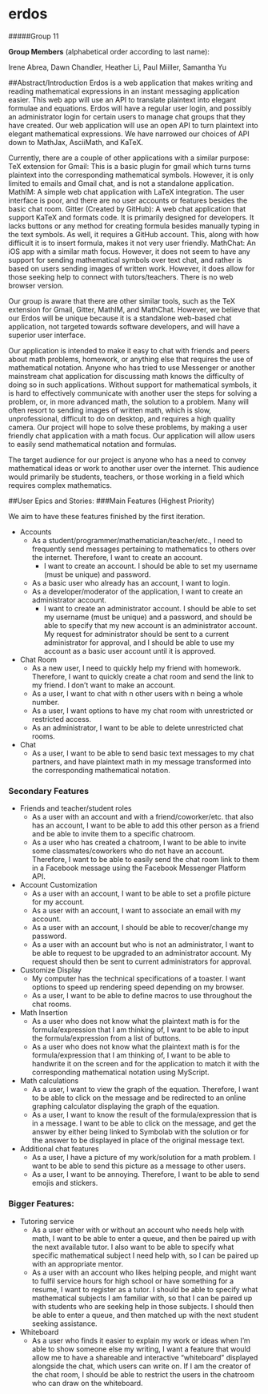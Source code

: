 # erdos

#####Group 11

**Group Members** (alphabetical order according to last name):

Irene Abrea, Dawn Chandler, Heather Li, Paul Miiller, Samantha Yu

##Abstract/Introduction
Erdos is a web application that makes writing and reading mathematical expressions in an instant messaging application easier. This web app will use an API to translate plaintext into elegant formulae and equations. Erdos will have a regular user login, and possibly an administrator login for certain users to manage chat groups that they have created. Our web application will use an open API to turn plaintext into elegant mathematical expressions. We have narrowed our choices of API down to MathJax, AsciiMath, and KaTeX.

Currently, there are a couple of other applications with a similar purpose:
TeX extension for Gmail: This is a basic plugin for gmail which turns turns plaintext into the corresponding mathematical symbols. However, it is only limited to emails and Gmail chat, and is not a standalone application.
MathIM: A simple web chat application with LaTeX integration. The user interface is poor, and there are no user accounts or features besides the basic chat room.
Gitter (Created by GitHub): A web chat application that support KaTeX and formats code. It is primarily designed for developers. It lacks buttons or any method for creating formula besides manually typing in the text symbols. As well, it requires a GitHub account. This, along with how difficult it is to insert formula, makes it not very user friendly.
MathChat: An iOS app with a similar math focus. However, it does not seem to have any support for sending mathematical symbols over text chat, and rather is based on users sending images of written work. However, it does allow for those seeking help to connect with tutors/teachers. There is no web browser version.

Our group is aware that there are other similar tools, such as the TeX extension for Gmail, Gitter, MathIM, and MathChat. However, we believe that our Erdos will be unique because it is a standalone web-based chat application, not targeted towards software developers, and will have a superior user interface.

Our application is intended to make it easy to chat with friends and peers about math problems, homework, or anything else that requires the use of mathematical notation. Anyone who has tried to use Messenger or another mainstream chat application for discussing math knows the difficulty of doing so in such applications. Without support for mathematical symbols, it is hard to effectively communicate with another user the steps for solving a problem, or, in more advanced math, the solution to a problem. Many will often resort to sending images of written math, which is slow, unprofessional, difficult to do on desktop, and requires a high quality camera. Our project will hope to solve these problems, by making a user friendly chat application with a math focus. Our application will allow users to easily send mathematical notation and formulas.

The target audience for our project is anyone who has a need to convey mathematical ideas or work to another user over the internet. This audience would primarily be students, teachers, or those working in a field which requires complex mathematics.


##User Epics and Stories:
###Main Features (Highest Priority)

We aim to have these features finished by the first iteration.

* Accounts
  * As a student/programmer/mathematician/teacher/etc., I need to frequently send messages pertaining to mathematics to others over the internet. Therefore, I want to create an account.
    * I want to create an account. I should be able to set my username (must be unique) and password.
  * As a basic user who already has an account, I want to login.
  * As a developer/moderator of the application, I want to create an administrator account.
    * I want to create an administrator account. I should be able to set my username (must be unique) and a password, and should be able to specify that my new account is an administrator account. My request for administrator should be sent to a current administrator for approval, and I should be able to use my account as a basic user account until it is approved.
* Chat Room
  * As a new user, I need to quickly help my friend with homework. Therefore, I want to quickly create a chat room and send the link to my friend. I don’t want to make an account.
  * As a user, I want to chat with n other users with n being a whole number.
  * As a user, I want options to have my chat room with unrestricted or restricted access.
  * As an administrator, I want to be able to delete unrestricted chat rooms.
* Chat
   * As a user, I want to be able to send basic text messages to my chat partners, and have plaintext math in my message transformed into the corresponding mathematical notation.

### Secondary Features
  * Friends and teacher/student roles
    * As a user with an account and with a friend/coworker/etc. that also has an account, I want to be able to add this other person as a friend and be able to invite them to a specific chatroom.
    * As a user who has created a chatroom, I want to be able to invite some classmates/coworkers who do not have an account. Therefore, I want to be able to easily send the chat room link to them in a Facebook message using the Facebook Messenger Platform API.
  * Account Customization
    * As a user with an account, I want to be able to set a profile picture for my account.
    * As a user with an account, I want to associate an email with my account.
    * As a user with an account, I should be able to recover/change my password.
    * As a user with an account but who is not an administrator, I want to be able to request to be upgraded to an administrator account. My request should then be sent to current administrators for approval.
  * Customize Display
    * My computer has the technical specifications of a toaster. I want options to speed up rendering speed depending on my browser.
    * As a user, I want to be able to define macros to use throughout the chat rooms.
  * Math Insertion
    * As a user who does not know what the plaintext math is for the formula/expression that I am thinking of, I want to be able to input the formula/expression from a list of buttons.
    * As a user who does not know what the plaintext math is for the formula/expression that I am thinking of, I want to be able to handwrite it on the screen and for the application to match it with the corresponding mathematical notation using MyScript.
  * Math calculations
    * As a user, I want to view the graph of the equation. Therefore, I want to be able to click on the message and be redirected to an online graphing calculator displaying the graph of the equation.
    * As a user, I want to know the result of the formula/expression that is in a message. I want to be able to click on the message, and get the answer by either being linked to Symbolab with the solution or for the answer to be displayed in place of the original message text.
  * Additional chat features
    * As a user, I have a picture of my work/solution for a math problem. I want to be able to send this picture as a message to other users.
    * As a user, I want to be annoying. Therefore, I want to be able to send emojis and stickers.

### Bigger Features:
* Tutoring service
  * As a user either with or without an account who needs help with math, I want to be able to enter a queue, and then be paired up with the next available tutor. I also want to be able to specify what specific mathematical subject I need help with, so I can be paired up with an appropriate mentor.
  * As a user with an account who likes helping people, and might want to fulfil service hours for high school or have something for a resume, I want to register as a tutor. I should be able to specify what mathematical subjects I am familiar with, so that I can be paired up with students who are seeking help in those subjects. I should then be able to enter a queue, and then matched up with the next student seeking assistance.
* Whiteboard
  * As a user who finds it easier to explain my work or ideas when I’m able to show someone else my writing, I want a feature that would allow me to have a shareable and interactive “whiteboard” displayed alongside the chat, which users can write on. If I am the creator of the chat room, I should be able to restrict the users in the chatroom who can draw on the whiteboard.

